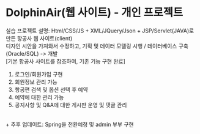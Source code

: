 # DolphinAir(웹 사이트) - 개인 프로젝트

실습 프로젝트 설명: Html/CSS/JS + XML/JQuery/Json + JSP/Servlet(JAVA)로 만든 항공사 웹 사이트(client)<br>
디자인 시안을 가져와서 수정하고, 기획 및 데이터 모델링 시행 / 데이터베이스 구축(Oracle/SQL) -> 개발<br>
[기본 항공사 사이트를 참조하여, 기존 기능 구현 완료]<br>
1. 로그인/회원가입 구현
2. 회원정보 관리 가능
3. 항공편 검색 및 옵션 선택 후 예약
4. 예약에 대한 관리 가능
5. 공지사항 및 Q&A에 대한 게시판 운영 및 댓글 관리
<br>
+ 추후 업데이트: Spring을 전환예정 및 admin 부부 구현
